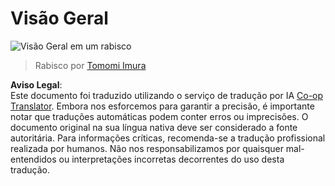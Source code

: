 <!--
CO_OP_TRANSLATOR_METADATA:
{
  "original_hash": "5fef1a0b22498d7188959e2a2cb08af7",
  "translation_date": "2025-08-24T08:52:33+00:00",
  "source_file": "lessons/README.md",
  "language_code": "pt"
}
-->
# Visão Geral

![Visão Geral em um rabisco](../../../lessons/sketchnotes/ai-overview.png)

> Rabisco por [Tomomi Imura](https://twitter.com/girlie_mac)

**Aviso Legal**:  
Este documento foi traduzido utilizando o serviço de tradução por IA [Co-op Translator](https://github.com/Azure/co-op-translator). Embora nos esforcemos para garantir a precisão, é importante notar que traduções automáticas podem conter erros ou imprecisões. O documento original na sua língua nativa deve ser considerado a fonte autoritária. Para informações críticas, recomenda-se a tradução profissional realizada por humanos. Não nos responsabilizamos por quaisquer mal-entendidos ou interpretações incorretas decorrentes do uso desta tradução.